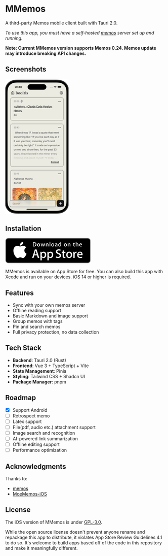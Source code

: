 # MMemos

A third-party Memos mobile client built with Tauri 2.0.

*To use this app, you must have a self-hosted [memos](https://github.com/usememos/memos) server set up and running.*

**Note: Current MMemos version supports Memos 0.24. Memos update may introduce breaking API changes.**

## Screenshots

<img src="./assets/main.png" alt="main" width="200"/>

## Installation

[![Download MMemos on the App Store](./assets/app-store-badge.svg)](https://apps.apple.com/cn/app/mmemos/id6751287923)

MMemos is available on App Store for free. You can also build this app with Xcode and run on your devices. iOS 14 or higher is required.

## Features

- Sync with your own memos server
- Offline reading support
- Basic Markdown and image support
- Group memos with tags
- Pin and search memos
- Full privacy protection, no data collection

## Tech Stack

- **Backend**: Tauri 2.0 (Rust)
- **Frontend**: Vue 3 + TypeScript + Vite
- **State Management**: Pinia
- **Styling**: Tailwind CSS + Shadcn UI
- **Package Manager**: pnpm

## Roadmap

- [x] Support Android
- [ ] Retrospect memo 
- [ ] Latex support
- [ ] File(pdf, audio etc.) attachment support
- [ ] Image search and recognition
- [ ] AI-powered link summarization
- [ ] Offline editing support
- [ ] Performance optimization

## Acknowledgments

Thanks to:

- [memos](https://github.com/usememos/memos)
- [MoeMemos-iOS](https://github.com/mudkipme/MoeMemos)

## License

The iOS version of MMemos is under [GPL-3.0](LICENSE).

While the open source license doesn't prevent anyone rename and repackage this app to distribute, it violates App Store Review Guidelines 4.1 to do so. It's welcome to build apps based off of the code in this repository and make it meaningfully different.